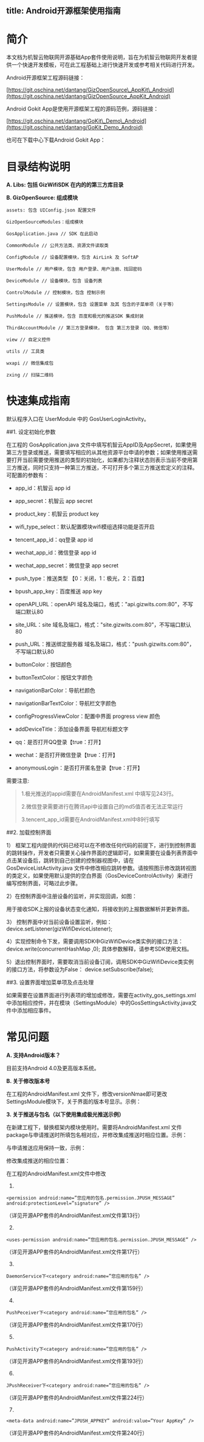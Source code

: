 title: Android开源框架使用指南
---
#  简介

本文档为机智云物联网开源基础App套件使用说明，旨在为机智云物联网开发者提供一个快速开发模板，可在此工程基础上进行快速开发或参考相关代码进行开发。

Android开源框架工程源码链接：

[https://git.oschina.net/dantang/GizOpenSource\_AppKit\_Android](https://git.oschina.net/dantang/GizOpenSource_AppKit_Android)

Android Gokit App是使用开源框架工程的源码范例，源码链接：

[https://git.oschina.net/dantang/GoKit\_Demo\_Android](https://git.oschina.net/dantang/GoKit_Demo_Android)

也可在下载中心下载Android Gokit App：

# 目录结构说明

 **A.     Libs: 包括 GizWifiSDK 在内的的第三方库目录**

 **B.     GizOpenSource: 组成模块**

    assets: 包含 UIConfig.json 配置文件

    GizOpenSourceModules：组成模块

    GosApplication.java // SDK 在此启动

    CommonModule // 公共方法类、资源文件读取类

    ConfigModule // 设备配置模块，包含 AirLink 及 SoftAP

    UserModule // 用户模块，包含 用户登录、用户注册、找回密码

    DeviceModule // 设备模块，包含 设备列表

    ControlModule // 控制模块，包含 控制示例

    SettingsModule // 设置模块，包含 设置菜单 及其 包含的子菜单项（关于等）

    PushModule // 推送模块，包含 百度和极光的推送SDK 集成封装

    ThirdAccountModule // 第三方登录模块， 包含 第三方登录（QQ、微信等）

    view // 自定义控件

    utils // 工具类

    wxapi // 微信集成包

    zxing // 扫描二维码


#   快速集成指南

默认程序入口在 UserModule 中的 GosUserLoginActivity。

##1.    设定初始化参数

在工程的 GosApplication.java 文件中填写机智云AppID及AppSecret，如果使用第三方登录或推送，需要填写相应的从其他资源平台申请的参数；如果使用推送需要打开当前需要使用推送的类型的初始化，如果都为注释状态则表示当前不使用第三方推送，同时只支持一种第三方推送，不可打开多个第三方推送宏定义的注释。可配置的参数有：

- app\_id：机智云 app id

- app\_secret：机智云 app secret

- product\_key：机智云 product key

- wifi\_type\_select：默认配置模块wifi模组选择功能是否开启

- tencent\_app\_id：qq登录 app id

- wechat\_app\_id：微信登录 app id

- wechat\_app\_secret：微信登录 app secret

- push\_type：推送类型 【0：关闭，1：极光，2：百度】

- bpush\_app\_key：百度推送 app key

- openAPI\_URL：openAPI 域名及端口，格式：&quot;api.gizwits.com:80&quot;，不写端口默认80

- site\_URL：site 域名及端口，格式：&quot;site.gizwits.com:80&quot;，不写端口默认80

- push\_URL：推送绑定服务器 域名及端口，格式：&quot;push.gizwits.com:80&quot;，不写端口默认80

- buttonColor：按钮颜色

- buttonTextColor：按钮文字颜色

- navigationBarColor：导航栏颜色

- navigationBarTextColor：导航栏文字颜色

- configProgressViewColor：配置中界面 progress view 颜色

- addDeviceTitle：添加设备界面 导航栏标题文字

- qq：是否打开QQ登录【true：打开】

- wechat：是否打开微信登录【true：打开】

- anonymousLogin：是否打开匿名登录【true：打开】

需要注意:

> 1.极光推送的appid需要在AndroidManifest.xml 中填写见243行。
> 
> 2.微信登录需要进行在腾讯api中设置自己的md5值否者无法正常运行
> 
> 3.tencent\_app\_id需要在AndroidManifest.xml中89行填写

##2.   加载控制界面

1） 框架工程内提供的代码已经可以在不修改任何代码的前提下，进行到控制界面的跳转操作，开发者只需要关心操作界面的逻辑即可，如果需要在设备列表界面中点击某设备后，跳转到自己创建的控制器视图中，请在 GosDeviceListActivity.java  文件中修改相应跳转参数。请按照图示修改跳转视图的类定义，如果使用默认提供的空白界面（GosDeviceControlActivity）来进行编写控制界面，可略过此步骤。

2）在控制界面中注册设备的监听，并实现回调，如图：

用于接收SDK上报的设备状态变化通知，将接收到的上报数据解析并更新界面。

3） 控制界面中对当前设备设置监听，例如：device.setListener(gizWifiDeviceListener);

4）实现控制命令下发，需要调用SDK中GizWifiDevice类实例的接口方法：device.write(concurrentHashMap ,0);      具体参数解释，请参考SDK使用文档。

5）退出控制界面时，需要取消当前设备订阅，调用SDK中GizWifiDevice类实例的接口方法，将参数设为False：  device.setSubscribe(false);


##3.    设置界面增加菜单项及点击处理

如果需要在设置界面进行列表项的增加或修改，需要在activity\_gos\_settings.xml中添加相应控件，并在模块（SettingsModule）中的GosSettingsActivity.java文件中添加相应事件。

#   常见问题

 **A.     支持Android版本？**

目前支持Android 4.0及更高版本系统。

 **B.     关于修改版本号**

在工程的AndroidManifest.xml 文件下，修改versionNmae即可更改SettingsModule模块下，关于界面的版本号显示。示例：

**3.     关于推送与包名（以下使用集成极光推送示例）**

在新建工程下，替换框架内模块使用时。需要将AndroidManifest.xml 文件package与申请推送时所填包名相对应，并修改集成推送时相应位置。示例：

与申请推送应用保持一致，示例：

修改集成推送的相应位置：

在工程的AndroidManifest.xml文件中修改

1.    
```
<permission android:name=”您应用的包名.permission.JPUSH_MESSAGE” android:protectionLevel=”signature” />
```

（详见开源APP套件的AndroidManifest.xml文件第13行）

2. 

```
<uses-permission android:name=”您应用的包名.permission.JPUSH_MESSAGE” />
```

（详见开源APP套件的AndroidManifest.xml文件第17行）

3.        

```
DaemonService下<category android:name=”您应用的包名” />
```

（详见开源APP套件的AndroidManifest.xml文件第159行）
      
4.  

```
PushPeceiver下<category android:name=”您应用的包名” />
```

（详见开源APP套件的AndroidManifest.xml文件第170行）

5.        

```
PushActivity下<category android:name=”您应用的包名” />
```

（详见开源APP套件的AndroidManifest.xml文件第193行）

6.        

```
JPushReceiver下<category android:name=”您应用的包名” />
```

（详见开源APP套件的AndroidManifest.xml文件第224行）

7.      
 

```
<meta-data android:name=”JPUSH_APPKEY” android:value=”Your AppKey” />
```

（详见开源APP套件的AndroidManifest.xml文件第240行）


